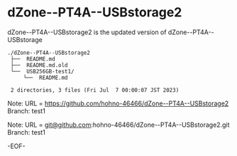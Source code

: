 # dZone--PT4A--USBstorage2

dZone--PT4A--USBstorage2 is the updated version of dZone--PT4A--USBstorage 

    ./dZone--PT4A--USBstorage2
     ├──  README.md
     ├──  README.md.old
     └──  USB256GB-test1/
         └──  README.md
     
     2 directories, 3 files (Fri Jul  7 00:00:07 JST 2023)


Note: URL = https://github.com/hohno-46466/dZone--PT4A--USBstorage2
      Branch: test1

Note: URL = git@github.com:hohno-46466/dZone--PT4A--USBstorage2.git
      Branch: test1

-EOF-
